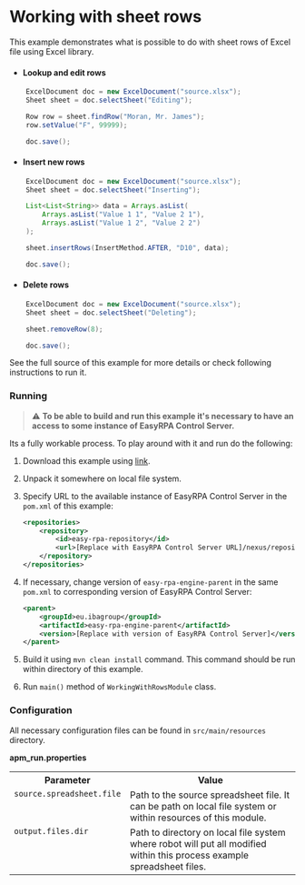 # Working with sheet rows

This example demonstrates what is possible to do with sheet rows of Excel file using Excel library.

* #### Lookup and edit rows

```java
    ExcelDocument doc = new ExcelDocument("source.xlsx");
    Sheet sheet = doc.selectSheet("Editing");

    Row row = sheet.findRow("Moran, Mr. James");
    row.setValue("F", 99999);

    doc.save();
```

* #### Insert new rows

```java
    ExcelDocument doc = new ExcelDocument("source.xlsx");
    Sheet sheet = doc.selectSheet("Inserting");

    List<List<String>> data = Arrays.asList(
        Arrays.asList("Value 1 1", "Value 2 1"),
        Arrays.asList("Value 1 2", "Value 2 2") 
    );

    sheet.insertRows(InsertMethod.AFTER, "D10", data);

    doc.save();
```

* #### Delete rows

```java
    ExcelDocument doc = new ExcelDocument("source.xlsx");
    Sheet sheet = doc.selectSheet("Deleting");

    sheet.removeRow(8);

    doc.save();
```

See the full source of this example for more details or check following instructions to run it.

### Running

>:warning: **To be able to build and run this example it's necessary to have an access
>to some instance of EasyRPA Control Server.**

Its a fully workable process. To play around with it and run do the following:
1. Download this example using [link][down_git_link].
2. Unpack it somewhere on local file system.
3. Specify URL to the available instance of EasyRPA Control Server in the `pom.xml` of this example:
    ```xml
    <repositories>
        <repository>
            <id>easy-rpa-repository</id>
            <url>[Replace with EasyRPA Control Server URL]/nexus/repository/easyrpa/</url>
        </repository>
    </repositories>
    ```
4. If necessary, change version of `easy-rpa-engine-parent` in the same `pom.xml` to corresponding version of
   EasyRPA Control Server:
    ```xml
    <parent>
        <groupId>eu.ibagroup</groupId>
        <artifactId>easy-rpa-engine-parent</artifactId>
        <version>[Replace with version of EasyRPA Control Server]</version>
    </parent>
    ```

5. Build it using `mvn clean install` command. This command should be run within directory of this example.
6. Run `main()` method of `WorkingWithRowsModule` class.

[down_git_link]: https://downgit.github.io/#/home?url=https://github.com/easyrpa/openframework/tree/main/examples/excel/working-with-rows

### Configuration

All necessary configuration files can be found in `src/main/resources` directory.

**apm_run.properties**

<table>
    <tr><th>Parameter</th><th>Value</th></tr>
    <tr><td valign="top"><code>source.spreadsheet.file</code></td><td>
        Path to the source spreadsheet file. It can be path on local file system or within resources of this module.
    </td></tr>
    <tr><td valign="top"><code>output.files.dir</code></td><td>
        Path to directory on local file system where robot will put all modified within this process example spreadsheet 
        files. 
    </td></tr>    
</table>
